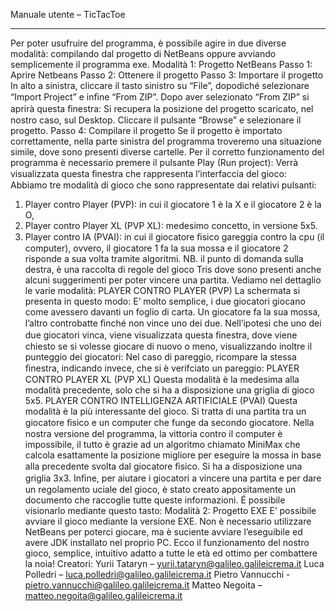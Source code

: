 Manuale utente – TicTacToe
_________________________________________________________________________
Per poter usufruire del programma, è possibile agire in due diverse modalità:
compilando dal progetto di NetBeans oppure avviando semplicemente il
programma exe.
Modalità 1: Progetto NetBeans
Passo 1: Aprire Netbeans
Passo 2: Ottenere il progetto
Passo 3: Importare il progetto
In alto a sinistra, cliccare il tasto sinistro su “File”, dopodiché selezionare “Import
Project” e inﬁne “From ZIP”.
Dopo aver selezionato “From ZIP” si aprirà questa ﬁnestra:
Si recupera la posizione del progetto scaricato, nel nostro caso, sul Desktop.
Cliccare il pulsante “Browse” e selezionare il progetto.
Passo 4: Compilare il progetto
Se il progetto è importato correttamente, nella parte sinistra del programma
troveremo una situazione simile, dove sono presenti diverse cartelle.
Per il corretto funzionamento del programma è necessario premere il pulsante
Play (Run project):
Verrà visualizzata questa ﬁnestra che rappresenta l’interfaccia del gioco:
Abbiamo tre modalità di gioco che sono rappresentate dai relativi pulsanti:
1. Player contro Player (PVP): in cui il giocatore 1 è la X e il giocatore 2 è la O,
2. Player contro Player XL (PVP XL): medesimo concetto, in versione 5x5.
3. Player contro IA (PVAI): in cui il giocatore ﬁsico gareggia contro la cpu (il
computer), ovvero, il giocatore 1 fa la sua mossa e il giocatore 2 risponde a sua
volta tramite algoritmi.
NB. il punto di domanda sulla destra, è una raccolta di regole del gioco Tris dove
sono presenti anche alcuni suggerimenti per poter vincere una partita.
Vediamo nel dettaglio le varie modalità:
PLAYER CONTRO PLAYER (PVP)
La schermata si presenta in questo modo:
E’ molto semplice, i due giocatori giocano come avessero davanti un foglio di
carta. Un giocatore fa la sua mossa, l’altro controbatte ﬁnché non vince uno dei
due.
Nell’ipotesi che uno dei due giocatori vinca,
viene visualizzata questa ﬁnestra, dove viene
chiesto se si volesse giocare di nuovo o meno,
visualizzando inoltre il punteggio dei giocatori:
Nel caso di pareggio, ricompare la stessa
ﬁnestra, indicando invece, che si è verifciato
un pareggio:
PLAYER CONTRO PLAYER XL (PVP XL)
Questa modalità è la medesima alla modalità precedente, solo che si ha a
disposizione una griglia di gioco 5x5.
PLAYER CONTRO INTELLIGENZA ARTIFICIALE (PVAI)
Questa modalità è la più interessante del gioco.
Si tratta di una partita tra un giocatore ﬁsico e un computer che funge da secondo
giocatore. Nella nostra versione del programma, la vittoria contro il computer è
impossibile, il tutto è grazie ad un algoritmo chiamato MiniMax che calcola
esattamente la posizione migliore per eseguire la mossa in base alla precedente
svolta dal giocatore ﬁsico. Si ha a disposizione una griglia 3x3.
Inﬁne, per aiutare i giocatori a vincere una partita e per dare un regolamento
uciale del gioco, è stato creato appositamente un documento che raccoglie tutte
queste informazioni. É possibile visionarlo mediante questo tasto:
Modalità 2: Progetto EXE
E’ possibile avviare il gioco mediante la versione EXE. Non è necessario utilizzare
NetBeans per poterci giocare, ma è suciente avviare l’eseguibile ed avere JDK
installato nel proprio PC.
Ecco il funzionamento del nostro gioco, semplice, intuitivo adatto a tutte le età ed
ottimo per combattere la noia!
Creatori:
Yurii Tataryn – yurii.tataryn@galileo.galileicrema.it
Luca Polledri – luca.polledri@galileo.galileicrema.it
Pietro Vannucchi - pietro.vannucchi@galileo.galileicrema.it
Matteo Negoita – matteo.negoita@galileo.galileicrema.it
